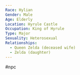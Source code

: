 ```yaml
---
Race: Hylian
Gender: Male
Age: Elderly
Location: Hyrule Castle
Occupation: King of Hyrule
Type: Major
Sexuality: Heterosexual
Relationships:
  - Queen Zelda (deceased wife)
  - Zelda (daughter)
---
```

 #npc 

